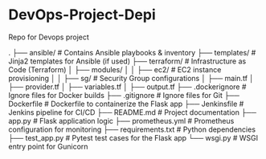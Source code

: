 # DevOps-Project-Depi
Repo for Devops project

.
├── ansible/            # Contains Ansible playbooks & inventory
├── templates/          # Jinja2 templates for Ansible (if used)
├── terraform/          # Infrastructure as Code (Terraform)
│   ├── modules/
│   │   ├── ec2/        # EC2 instance provisioning
│   │   ├── sg/         # Security Group configurations
│   ├── main.tf
│   ├── provider.tf
│   ├── variables.tf
│   ├── output.tf
├── .dockerignore       # Ignore files for Docker builds
├── .gitignore          # Ignore files for Git
├── Dockerfile          # Dockerfile to containerize the Flask app
├── Jenkinsfile         # Jenkins pipeline for CI/CD
├── README.md           # Project documentation
├── app.py              # Flask application logic
├── prometheus.yml      # Prometheus configuration for monitoring
├── requirements.txt    # Python dependencies
├── test_app.py         # Pytest test cases for the Flask app
└── wsgi.py             # WSGI entry point for Gunicorn